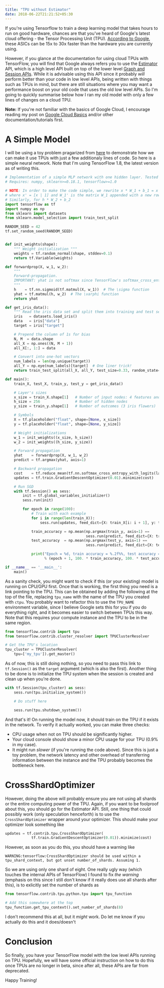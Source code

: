 ```yaml
---
title: "TPU without Estimator"
date: 2018-06-22T21:21:52+05:30
---
```


If you're using Tensorflow to train a deep learning model that takes hours to run on good hardware, chances are that you've heard of Google's latest cloud offering - the Tensor Processing Unit (TPU). [According to Google](https://cloudplatform.googleblog.com/2017/04/quantifying-the-performance-of-the-TPU-our-first-machine-learning-chip.html), these ASICs can be 15x to 30x faster than the hardware you are currently using.

However, if you glance at the documentation for using cloud TPUs with TensorFlow, you will find that Google always refers you to use the [Estimator](https://www.tensorflow.org/programmers_guide/estimators) API, which is a high level API built on top of the lower level [Graph and Session APIs](https://www.tensorflow.org/programmers_guide/low_level_intro). While it is advisable using this API since it probably *will* perform better than your code in low level APIs, being written with things such as TPUs in mind, but there are still situations where you may want a performance boost on your old code that uses the old low level APIs. So I'm going to quickly summarise below how I ran my old model with only a few lines of changes on a cloud TPU.

**Note:** If you're not familiar with the basics of Google Cloud, I encourage reading my post on [Google Cloud Basics](../google-cloud-basics) and/or other documentation/tutorials first.

# A Simple Model

I will be using a toy problem pragarized from [here](https://gist.github.com/vinhkhuc/e53a70f9e5c3f55852b0) to demonstrate how we can make it use TPUs with just a few additionaly lines of code. So here is a simple neural network. Note that I'm using TensorFlow 1.8, the latest version as of writing this.

```python
# Implementation of a simple MLP network with one hidden layer. Tested on the iris data set.
# Requires: numpy, sklearn>=0.18.1, tensorflow>=1.0

# NOTE: In order to make the code simple, we rewrite x * W_1 + b_1 = x' * W_1'
# where x' = [x | 1] and W_1' is the matrix W_1 appended with a new row with elements b_1's.
# Similarly, for h * W_2 + b_2
import tensorflow as tf
import numpy as np
from sklearn import datasets
from sklearn.model_selection import train_test_split

RANDOM_SEED = 42
tf.set_random_seed(RANDOM_SEED)


def init_weights(shape):
    """ Weight initialization """
    weights = tf.random_normal(shape, stddev=0.1)
    return tf.Variable(weights)

def forwardprop(X, w_1, w_2):
    """
    Forward-propagation.
    IMPORTANT: yhat is not softmax since TensorFlow's softmax_cross_entropy_with_logits() does that internally.
    """
    h    = tf.nn.sigmoid(tf.matmul(X, w_1))  # The \sigma function
    yhat = tf.matmul(h, w_2)  # The \varphi function
    return yhat

def get_iris_data():
    """ Read the iris data set and split them into training and test sets """
    iris   = datasets.load_iris()
    data   = iris["data"]
    target = iris["target"]

    # Prepend the column of 1s for bias
    N, M  = data.shape
    all_X = np.ones((N, M + 1))
    all_X[:, 1:] = data

    # Convert into one-hot vectors
    num_labels = len(np.unique(target))
    all_Y = np.eye(num_labels)[target]  # One liner trick!
    return train_test_split(all_X, all_Y, test_size=0.33, random_state=RANDOM_SEED)

def main():
    train_X, test_X, train_y, test_y = get_iris_data()

    # Layer's sizes
    x_size = train_X.shape[1]   # Number of input nodes: 4 features and 1 bias
    h_size = 256                # Number of hidden nodes
    y_size = train_y.shape[1]   # Number of outcomes (3 iris flowers)

    # Symbols
    X = tf.placeholder("float", shape=[None, x_size])
    y = tf.placeholder("float", shape=[None, y_size])

    # Weight initializations
    w_1 = init_weights((x_size, h_size))
    w_2 = init_weights((h_size, y_size))

    # Forward propagation
    yhat    = forwardprop(X, w_1, w_2)
    predict = tf.argmax(yhat, axis=1)

    # Backward propagation
    cost    = tf.reduce_mean(tf.nn.softmax_cross_entropy_with_logits(labels=y, logits=yhat))
    updates = tf.train.GradientDescentOptimizer(0.01).minimize(cost)

    # Run SGD
    with tf.Session() as sess:
        init = tf.global_variables_initializer()
        sess.run(init)

        for epoch in range(100):
            # Train with each example
            for i in range(len(train_X)):
                sess.run(updates, feed_dict={X: train_X[i: i + 1], y: train_y[i: i + 1]})

            train_accuracy = np.mean(np.argmax(train_y, axis=1) ==
                                     sess.run(predict, feed_dict={X: train_X, y: train_y}))
            test_accuracy  = np.mean(np.argmax(test_y, axis=1) ==
                                     sess.run(predict, feed_dict={X: test_X, y: test_y}))

            print("Epoch = %d, train accuracy = %.2f%%, test accuracy = %.2f%%"
                  % (epoch + 1, 100. * train_accuracy, 100. * test_accuracy))

if __name__ == '__main__':
    main()
```

As a sanity check, you might want to check if this (or your existing) model is running on CPU/GPU first. Once that is working, the first thing you need is a link pointing to the TPU. This can be obtained by adding the following at the top of the file, replacing `tpu_name` with the name of the TPU you created with `ctpu`. You probably want to refactor this to use the `TPU_NAME` environment variable, since I believe Google sets this for you if you do everything right, and it becomes easier to switch between TPUs this way. Note that this requires your compute instance and the TPU to be in the same region.

```python
from tensorflow.contrib import tpu
from tensorflow.contrib.cluster_resolver import TPUClusterResolver

# Get the TPU's location
tpu_cluster = TPUClusterResolver(
    tpu=['my_tpu']).get_master()
```

As of now, this is still doing nothing, so you need to pass this link to `tf.Session()` as the `target` argument (which is also the first). Another thing to be done is to initialize the TPU system when the session is created and clean up when you're done.

```python
with tf.Session(tpu_cluster) as sess:
    sess.run(tpu.initialize_system())

    # Do stuff here

    sess.run(tpu.shutdown_system())
```

And that's it! On running the model now, it should train on the TPU if it exists in the network. To verify it actually worked, you can make three checks:

* CPU usage when not on TPU should be significantly higher.
* Your cloud console should show a minor CPU usage for your TPU (0.9% in my case).
* It might run *slower* (if you're running the code above). Since this is just a toy problem, the network latency and other overhead of transferring information between the instance and the TPU probably becomes the bottleneck here.

# CrossShardOptimizer

However, doing the above will probably ensure you are not using all shards or the entire computing power of the TPU. Again, if you want to be foolproof about this, you should go for the Estimator API. Still, one thing that could possibly work (only speculation henceforth) is to use the `CrossShardOptimizer` wrapper around your optimizer. This should make your optimizer look something like
```python
updates = tf.contrib.tpu.CrossShardOptimizer(
            tf.train.GradientDescentOptimizer(0.01)).minimize(cost)
```

However, as soon as you do this, you should have a warning like
```
WARNING:tensorflow:CrossShardOptimizer should be used within a tpu_shard_context, but got unset number_of_shards. Assuming 1.
```

So we are using only one shard of eight. One really ugly way (which touches the internal APIs of TensorFlow) I found to fix *the warning* (emphasis on this since I still don't know if it really does use all shards after this), is to exlicitly set the number of shards as

```python
from tensorflow.contrib.tpu.python.tpu import tpu_function

# Add this somewhere at the top
tpu_function.get_tpu_context().set_number_of_shards(8)
```

I don't recommend this at all, but it *might* work. Do let me know if you actually do this and it does/doesn't


# Conclusion
So finally, you have your TensorFlow model with the low level APIs running on TPU. Hopefully, we will have some official instruction on how to do this once TPUs are no longer in beta, since after all, these APIs are far from deprecated.

Happy Training!
